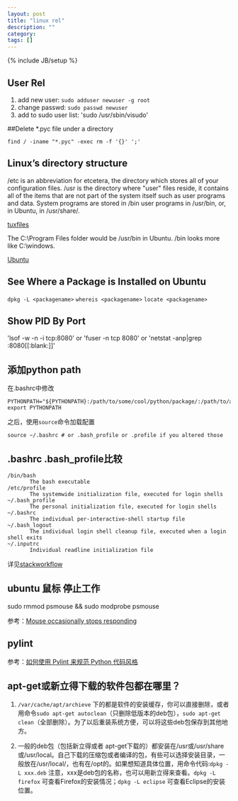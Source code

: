 ```yaml
---
layout: post
title: "linux rel"
description: ""
category: 
tags: []
---
```

{% include JB/setup %}

## User Rel
1. add new user: `sudo adduser newuser -g root` 
2. change passwd: `sudo passwd newuser`  
3. add to sudo user list: 'sudo /usr/sbin/visudo'

##Delete *.pyc file under a directory 

    find / -iname "*.pyc" -exec rm -f '{}' ';'

##  Linux’s directory structure

/etc is an abbreviation for etcetera, the directory which stores all of your configuration files. 
/usr is the directory where "user" files reside, it contains all of the items that are not part of the system itself such as user programs and data. 
System programs are stored in /bin
user programs in /usr/bin, or, in Ubuntu, in /usr/share/.

[tuxfiles](http://www.tuxfiles.org/linuxhelp/linuxdir.html)

The C:\Program Files folder would be /usr/bin in Ubuntu. /bin looks more like C:\windows.

[Ubuntu](http://manpages.ubuntu.com/manpages/natty/en/man7/hier.7.html)

## See Where a Package is Installed on Ubuntu

`dpkg -L <packagename>`
`whereis <packagename>`
`locate <packagename>`


## Show PID By Port

'lsof -w -n -i tcp:8080' or 'fuser -n tcp 8080' or 'netstat -anp|grep :8080[[:blank:]]' 

## 添加python path

在.bashrc中修改

    PYTHONPATH="${PYTHONPATH}:/path/to/some/cool/python/package/:/path/to/another/cool/python/package/"
    export PYTHONPATH

之后，使用`source`命令加载配置
    
    source ~/.bashrc # or .bash_profile or .profile if you altered those

## .bashrc .bash_profile比较

    /bin/bash
           The bash executable
    /etc/profile
           The systemwide initialization file, executed for login shells
    ~/.bash_profile
           The personal initialization file, executed for login shells
    ~/.bashrc
           The individual per-interactive-shell startup file
    ~/.bash_logout
           The individual login shell cleanup file, executed when a login shell exits
    ~/.inputrc
           Individual readline initialization file

详见[stackworkflow](http://stackoverflow.com/questions/415403/whats-the-difference-between-bashrc-bash-profile-and-environment)

## ubuntu 鼠标 停止工作

  sudo rmmod psmouse && sudo modprobe psmouse

参考：[Mouse occasionally stops responding](http://askubuntu.com/questions/103851/mouse-occasionally-stops-responding)


## pylint

参考：[如何使用 Pylint 来规范 Python 代码风格](http://www.ibm.com/developerworks/cn/linux/l-cn-pylint/index.html)


## apt-get或新立得下载的软件包都在哪里？

1. `/var/cache/apt/archieve` 下的都是软件的安装缓存，你可以直接删除，或者用命令`sudo apt-get autoclean`（只删除低版本的deb包），`sudo apt-get clean`（全部删除）。为了以后重装系统方便，可以将这些deb包保存到其他地方。

2. 一般的deb包（包括新立得或者 apt-get下载的）都安装在/usr或/usr/share或/usr/local。自己下载的压缩包或者编译的包，有些可以选择安装目录，一般放在/usr/local/，也有在/opt的。如果想知道具体位置，用命令代码:`dpkg -L xxx.deb` 注意，xxx是deb包的名称，也可以用新立得来查看。`dpkg -L firefox` 可查看Firefox的安装情况；`dpkg -L eclipse` 可查看Eclipse的安装位置。

